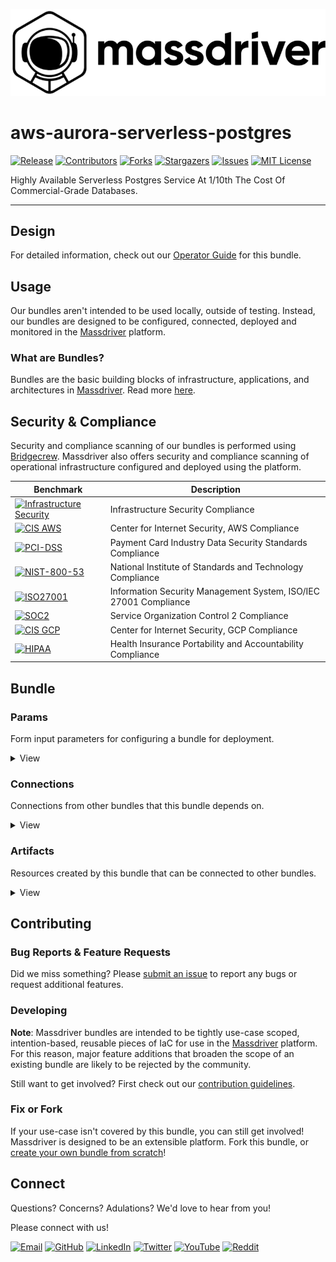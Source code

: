 




[![Massdriver][logo]][website]

# aws-aurora-serverless-postgres

[![Release][release_shield]][release_url]
[![Contributors][contributors_shield]][contributors_url]
[![Forks][forks_shield]][forks_url]
[![Stargazers][stars_shield]][stars_url]
[![Issues][issues_shield]][issues_url]
[![MIT License][license_shield]][license_url]

<!--
##### STILL NEED TO GET SLACK WORKING ###
[!["Slack Community"](%s)][slack]
-->


Highly Available Serverless Postgres Service At 1/10th The Cost Of Commercial-Grade Databases.


---

## Design

For detailed information, check out our [Operator Guide](operator.mdx) for this bundle.

## Usage

Our bundles aren't intended to be used locally, outside of testing. Instead, our bundles are designed to be configured, connected, deployed and monitored in the [Massdriver][website] platform.

### What are Bundles?

Bundles are the basic building blocks of infrastructure, applications, and architectures in [Massdriver][website]. Read more [here](https://docs.massdriver.cloud/concepts/bundles).

## Security & Compliance

<!-- COMPLIANCE:START -->

Security and compliance scanning of our bundles is performed using [Bridgecrew](https://www.bridgecrew.cloud/). Massdriver also offers security and compliance scanning of operational infrastructure configured and deployed using the platform.

| Benchmark | Description |
|--------|---------------|
| [![Infrastructure Security](https://www.bridgecrew.cloud/badges/github/massdriver-cloud/aws-aurora-serverless-postgres/general)](https://www.bridgecrew.cloud/link/badge?vcs=github&fullRepo=massdriver-cloud%2Faws-aurora-serverless-postgres&benchmark=INFRASTRUCTURE+SECURITY) | Infrastructure Security Compliance |
| [![CIS AWS](https://www.bridgecrew.cloud/badges/github/massdriver-cloud/aws-aurora-serverless-postgres/cis_aws)](https://www.bridgecrew.cloud/link/badge?vcs=github&fullRepo=massdriver-cloud%2Faws-aurora-serverless-postgres&benchmark=CIS+AWS+V1.2) | Center for Internet Security, AWS Compliance |
| [![PCI-DSS](https://www.bridgecrew.cloud/badges/github/massdriver-cloud/aws-aurora-serverless-postgres/pci)](https://www.bridgecrew.cloud/link/badge?vcs=github&fullRepo=massdriver-cloud%2Faws-aurora-serverless-postgres&benchmark=PCI-DSS+V3.2) | Payment Card Industry Data Security Standards Compliance |
| [![NIST-800-53](https://www.bridgecrew.cloud/badges/github/massdriver-cloud/aws-aurora-serverless-postgres/nist)](https://www.bridgecrew.cloud/link/badge?vcs=github&fullRepo=massdriver-cloud%2Faws-aurora-serverless-postgres&benchmark=NIST-800-53) | National Institute of Standards and Technology Compliance |
| [![ISO27001](https://www.bridgecrew.cloud/badges/github/massdriver-cloud/aws-aurora-serverless-postgres/iso)](https://www.bridgecrew.cloud/link/badge?vcs=github&fullRepo=massdriver-cloud%2Faws-aurora-serverless-postgres&benchmark=ISO27001) | Information Security Management System, ISO/IEC 27001 Compliance |
| [![SOC2](https://www.bridgecrew.cloud/badges/github/massdriver-cloud/aws-aurora-serverless-postgres/soc2)](https://www.bridgecrew.cloud/link/badge?vcs=github&fullRepo=massdriver-cloud%2Faws-aurora-serverless-postgres&benchmark=SOC2)| Service Organization Control 2 Compliance |
| [![CIS GCP](https://www.bridgecrew.cloud/badges/github/massdriver-cloud/aws-aurora-serverless-postgres/cis_gcp)](https://www.bridgecrew.cloud/link/badge?vcs=github&fullRepo=massdriver-cloud%2Faws-aurora-serverless-postgres&benchmark=CIS+GCP+V1.1) | Center for Internet Security, GCP Compliance |
| [![HIPAA](https://www.bridgecrew.cloud/badges/github/massdriver-cloud/aws-aurora-serverless-postgres/hipaa)](https://www.bridgecrew.cloud/link/badge?vcs=github&fullRepo=massdriver-cloud%2Faws-aurora-serverless-postgres&benchmark=HIPAA) | Health Insurance Portability and Accountability Compliance |

<!-- COMPLIANCE:END -->

<!-- BEGINNING OF PRE-COMMIT-TERRAFORM DOCS HOOK -->
<!-- END OF PRE-COMMIT-TERRAFORM DOCS HOOK -->

## Bundle

### Params

Form input parameters for configuring a bundle for deployment.

<details>
<summary>View</summary>

<!-- PARAMS:START -->

**Params coming soon**

<!-- PARAMS:END -->

</details>

### Connections

Connections from other bundles that this bundle depends on.

<details>
<summary>View</summary>

<!-- CONNECTIONS:START -->

**Connections coming soon**

<!-- CONNECTIONS:END -->

</details>

### Artifacts

Resources created by this bundle that can be connected to other bundles.

<details>
<summary>View</summary>

<!-- ARTIFACTS:START -->

**Artifacts coming soon**

<!-- ARTIFACTS:END -->

</details>

## Contributing

<!-- CONTRIBUTING:START -->

### Bug Reports & Feature Requests

Did we miss something? Please [submit an issue](https://github.com/massdriver-cloud/aws-aurora-serverless-postgres/issues) to report any bugs or request additional features.

### Developing

**Note**: Massdriver bundles are intended to be tightly use-case scoped, intention-based, reusable pieces of IaC for use in the [Massdriver][website] platform. For this reason, major feature additions that broaden the scope of an existing bundle are likely to be rejected by the community.

Still want to get involved? First check out our [contribution guidelines](https://docs.massdriver.cloud/bundles/contributing).

### Fix or Fork

If your use-case isn't covered by this bundle, you can still get involved! Massdriver is designed to be an extensible platform. Fork this bundle, or [create your own bundle from scratch](https://docs.massdriver.cloud/bundles/development)!

<!-- CONTRIBUTING:END -->

## Connect

<!-- CONNECT:START -->

Questions? Concerns? Adulations? We'd love to hear from you!

Please connect with us!

[![Email][email_shield]][email_url]
[![GitHub][github_shield]][github_url]
[![LinkedIn][linkedin_shield]][linkedin_url]
[![Twitter][twitter_shield]][twitter_url]
[![YouTube][youtube_shield]][youtube_url]
[![Reddit][reddit_shield]][reddit_url]

<!-- markdownlint-disable -->

[logo]: https://raw.githubusercontent.com/massdriver-cloud/docs/main/static/img/logo-with-logotype-horizontal-400x110.svg
[docs]: https://docs.massdriver.cloud/?utm_source=github&utm_medium=readme&utm_campaign=aws-aurora-serverless-postgres&utm_content=docs
[website]: https://www.massdriver.cloud/?utm_source=github&utm_medium=readme&utm_campaign=aws-aurora-serverless-postgres&utm_content=website
[github]: https://github.com/massdriver-cloud?utm_source=github&utm_medium=readme&utm_campaign=aws-aurora-serverless-postgres&utm_content=github
[slack]: https://massdriverworkspace.slack.com/?utm_source=github&utm_medium=readme&utm_campaign=aws-aurora-serverless-postgres&utm_content=slack
[linkedin]: https://www.linkedin.com/company/massdriver/?utm_source=github&utm_medium=readme&utm_campaign=aws-aurora-serverless-postgres&utm_content=linkedin



[contributors_shield]: https://img.shields.io/github/contributors/massdriver-cloud/aws-aurora-serverless-postgres.svg?style=for-the-badge
[contributors_url]: https://github.com/massdriver-cloud/aws-aurora-serverless-postgres/graphs/contributors
[forks_shield]: https://img.shields.io/github/forks/massdriver-cloud/aws-aurora-serverless-postgres.svg?style=for-the-badge
[forks_url]: https://github.com/massdriver-cloud/aws-aurora-serverless-postgres/network/members
[stars_shield]: https://img.shields.io/github/stars/massdriver-cloud/aws-aurora-serverless-postgres.svg?style=for-the-badge
[stars_url]: https://github.com/massdriver-cloud/aws-aurora-serverless-postgres/stargazers
[issues_shield]: https://img.shields.io/github/issues/massdriver-cloud/aws-aurora-serverless-postgres.svg?style=for-the-badge
[issues_url]: https://github.com/massdriver-cloud/aws-aurora-serverless-postgres/issues
[release_url]: https://github.com/massdriver-cloud/aws-aurora-serverless-postgres/releases/latest
[release_shield]: https://img.shields.io/github/release/massdriver-cloud/aws-aurora-serverless-postgres.svg?style=for-the-badge
[license_shield]: https://img.shields.io/github/license/massdriver-cloud/aws-aurora-serverless-postgres.svg?style=for-the-badge
[license_url]: https://github.com/massdriver-cloud/aws-aurora-serverless-postgres/blob/main/LICENSE


[email_url]: mailto:support@massdriver.cloud
[email_shield]: https://img.shields.io/badge/email-Massdriver-black.svg?style=for-the-badge&logo=mail.ru&color=000000
[github_url]: mailto:support@massdriver.cloud
[github_shield]: https://img.shields.io/badge/follow-Github-black.svg?style=for-the-badge&logo=github&color=181717
[linkedin_url]: https://linkedin.com/in/massdriver-cloud
[linkedin_shield]: https://img.shields.io/badge/follow-LinkedIn-black.svg?style=for-the-badge&logo=linkedin&color=0A66C2
[twitter_url]: https://twitter.com/massdriver?utm_source=github&utm_medium=readme&utm_campaign=aws-aurora-serverless-postgres&utm_content=twitter
[twitter_shield]: https://img.shields.io/badge/follow-Twitter-black.svg?style=for-the-badge&logo=twitter&color=1DA1F2
[discourse_url]: https://community.massdriver.cloud?utm_source=github&utm_medium=readme&utm_campaign=aws-aurora-serverless-postgres&utm_content=discourse
[discourse_shield]: https://img.shields.io/badge/join-Discourse-black.svg?style=for-the-badge&logo=discourse&color=000000
[youtube_url]: https://www.youtube.com/channel/UCfj8P7MJcdlem2DJpvymtaQ
[youtube_shield]: https://img.shields.io/badge/subscribe-Youtube-black.svg?style=for-the-badge&logo=youtube&color=FF0000
[reddit_url]: https://www.reddit.com/r/massdriver
[reddit_shield]: https://img.shields.io/badge/subscribe-Reddit-black.svg?style=for-the-badge&logo=reddit&color=FF4500

<!-- markdownlint-restore -->

<!-- CONNECT:END -->
